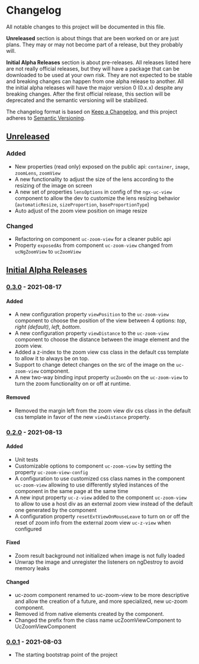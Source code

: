 # Changelog
All notable changes to this project will be documented in this file.

**Unreleased** section is about things that are been worked on or are just plans. They may or may 
not become part of a release, but they probably will.

**Initial Alpha Releases** section is about pre-releases. All releases listed here are not really 
official releases, but they will have a package that can be downloaded to be used at your own risk. 
They are not expected to be stable and breaking changes can happen from one alpha release to another. 
All the initial alpha releases will have the major version 0 (0.x.x) despite any breaking changes.
After the first official release, this section will be deprecated and the semantic versioning will be
stabilized.

The changelog format is based on [Keep a Changelog](https://keepachangelog.com/en/1.0.0/),
and this project adheres to [Semantic Versioning](https://semver.org/spec/v2.0.0.html).

## [Unreleased]

### Added

- New properties (read only) exposed on the public api: `container`, `image`, `zoomLens`,
  `zoomView`
- A new functionality to adjust the size of the lens according to the resizing of the image 
on screen
- A new set of properties `lensOptions` in config of the `ngx-uc-view` component to allow
the dev to customize the lens resizing behavior (`automaticResize`, 
`sizeProportion`, `baseProportionType`)
- Auto adjust of the zoom view position on image resize

### Changed

- Refactoring on component `uc-zoom-view` for a cleaner public api
- Property `exposedAs` from component `uc-zoom-view` changed from `ucNgZoomView` to `ucZoomView`

## [Initial Alpha Releases]

### [0.3.0] - 2021-08-17

#### Added

- A new configuration property `viewPosition` to the `uc-zoom-view` component to choose the
  position of the view between 4 options: *top*, *right (default)*, *left*, *bottom*.
- A new configuration property `viewDistance` to the `uc-zoom-view` component to choose the
  distance between the image element and the zoom view.
- Added a z-index to the zoom view css class in the default css template to allow it to
  always be on top.
- Support to change detect changes on the src of the image on the `uc-zoom-view` component.
- A new two-way binding input property `ucZoomOn` on the `uc-zoom-view` to turn
  the zoom functionality on or off at runtime.

#### Removed

- Removed the margin left from the zoom view div css class in the default css template
  in favor of the new `viewDistance` property.

### [0.2.0] - 2021-08-13

#### Added

- Unit tests
- Customizable options to component `uc-zoom-view` by setting the property `uc-zoom-view-config`
- A configuration to use customized css class names in the component `uc-zoom-view` allowing to use
  differently styled instances of the component in the same page at the same time
- A new input property `uc-z-view` added to the component `uc-zoom-view` to allow
  to use a host div as an external zoom view instead of the default one generated by
  the component
- A configuration property `resetExtViewOnMouseLeave` to turn on or off the reset of
  zoom info from the external zoom view `uc-z-view` when configured

#### Fixed

- Zoom result background not initialized when image is not fully loaded
- Unwrap the image and unregister the listeners on ngDestroy to avoid memory leaks

#### Changed

- uc-zoom component renamed to uc-zoom-view to be more descriptive and allow the creation of a
  future, and more specialized, new uc-zoom component.
- Removed id from native elements created by the component.
- Changed the prefix from the class name ucZoomViewComponent to UcZoomViewComponent

### [0.0.1] - 2021-08-03

- The starting bootstrap point of the project


[Unreleased]: https://github.com/fabio-blanco/ngx-uc/compare/v0.3.0...HEAD
[Initial Alpha Releases]: https://github.com/fabio-blanco/ngx-uc/compare/0.0.1...HEAD
[0.3.0]: https://github.com/fabio-blanco/ngx-uc/compare/v0.2.0...v0.3.0
[0.2.0]: https://github.com/fabio-blanco/ngx-uc/compare/0.0.1...v0.2.0
[0.0.1]: https://github.com/fabio-blanco/ngx-uc/releases/tag/0.0.1
